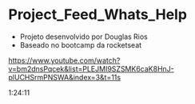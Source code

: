 # Project_Feed_Whats_Help

-   Projeto desenvolvido por Douglas Rios
-   Baseado no bootcamp da rocketseat

https://www.youtube.com/watch?v=bm2dnsPqcek&list=PLEJMI9SZSMK6caK8HnJ-plUCHSrmPNSWA&index=3&t=11s

1:24:11
